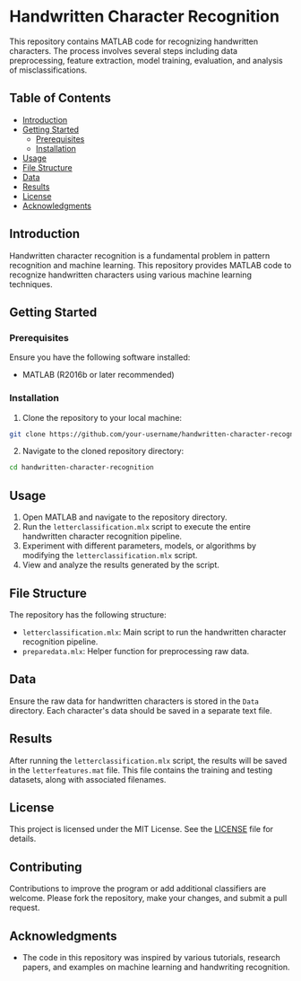 

# Handwritten Character Recognition

This repository contains MATLAB code for recognizing handwritten characters. The process involves several steps including data preprocessing, feature extraction, model training, evaluation, and analysis of misclassifications.

## Table of Contents

- [Introduction](#introduction)
- [Getting Started](#getting-started)
  - [Prerequisites](#prerequisites)
  - [Installation](#installation)
- [Usage](#usage)
- [File Structure](#file-structure)
- [Data](#data)
- [Results](#results)
- [License](#license)
- [Acknowledgments](#acknowledgments)

## Introduction

Handwritten character recognition is a fundamental problem in pattern recognition and machine learning. This repository provides MATLAB code to recognize handwritten characters using various machine learning techniques.

## Getting Started

### Prerequisites

Ensure you have the following software installed:

- MATLAB (R2016b or later recommended)

### Installation

1. Clone the repository to your local machine:

```bash
git clone https://github.com/your-username/handwritten-character-recognition.git
```

2. Navigate to the cloned repository directory:

```bash
cd handwritten-character-recognition
```

## Usage

1. Open MATLAB and navigate to the repository directory.
2. Run the `letterclassification.mlx` script to execute the entire handwritten character recognition pipeline.
3. Experiment with different parameters, models, or algorithms by modifying the `letterclassification.mlx` script.
4. View and analyze the results generated by the script.

## File Structure

The repository has the following structure:

- `letterclassification.mlx`: Main script to run the handwritten character recognition pipeline.
- `preparedata.mlx`: Helper function for preprocessing raw data.

## Data

Ensure the raw data for handwritten characters is stored in the `Data` directory. Each character's data should be saved in a separate text file.

## Results

After running the `letterclassification.mlx` script, the results will be saved in the `letterfeatures.mat` file. This file contains the training and testing datasets, along with associated filenames.

## License

This project is licensed under the MIT License. See the [LICENSE](LICENSE) file for details.

## Contributing
Contributions to improve the program or add additional classifiers are welcome. Please fork the repository, make your changes, and submit a pull request.

## Acknowledgments

- The code in this repository was inspired by various tutorials, research papers, and examples on machine learning and handwriting recognition.
